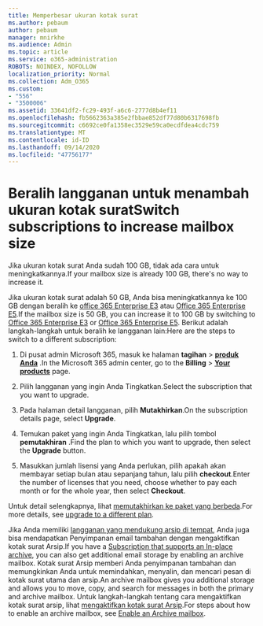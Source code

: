```yaml
---
title: Memperbesar ukuran kotak surat
ms.author: pebaum
author: pebaum
manager: mnirkhe
ms.audience: Admin
ms.topic: article
ms.service: o365-administration
ROBOTS: NOINDEX, NOFOLLOW
localization_priority: Normal
ms.collection: Adm_O365
ms.custom:
- "556"
- "3500006"
ms.assetid: 33641df2-fc29-493f-a6c6-2777d8b4ef11
ms.openlocfilehash: fb5662363a385e2fbbae852df77d80b6317698fb
ms.sourcegitcommit: c6692ce0fa1358ec3529e59ca0ecdfdea4cdc759
ms.translationtype: MT
ms.contentlocale: id-ID
ms.lasthandoff: 09/14/2020
ms.locfileid: "47756177"
---
```

# <a name="switch-subscriptions-to-increase-mailbox-size"></a><span data-ttu-id="1b3bb-102">Beralih langganan untuk menambah ukuran kotak surat</span><span class="sxs-lookup"><span data-stu-id="1b3bb-102">Switch subscriptions to increase mailbox size</span></span>

<span data-ttu-id="1b3bb-103">Jika ukuran kotak surat Anda sudah 100 GB, tidak ada cara untuk meningkatkannya.</span><span class="sxs-lookup"><span data-stu-id="1b3bb-103">If your mailbox size is already 100 GB, there's no way to increase it.</span></span>
  
<span data-ttu-id="1b3bb-104">Jika ukuran kotak surat adalah 50 GB, Anda bisa meningkatkannya ke 100 GB dengan beralih ke [office 365 Enterprise E3](https://products.office.com/business/office-365-enterprise-e3-business-software) atau [Office 365 Enterprise E5](https://products.office.com/business/office-365-enterprise-e5-business-software).</span><span class="sxs-lookup"><span data-stu-id="1b3bb-104">If the mailbox size is 50 GB, you can increase it to 100 GB by switching to [Office 365 Enterprise E3](https://products.office.com/business/office-365-enterprise-e3-business-software) or [Office 365 Enterprise E5](https://products.office.com/business/office-365-enterprise-e5-business-software).</span></span> <span data-ttu-id="1b3bb-105">Berikut adalah langkah-langkah untuk beralih ke langganan lain:</span><span class="sxs-lookup"><span data-stu-id="1b3bb-105">Here are the steps to switch to a different subscription:</span></span>
  
1. <span data-ttu-id="1b3bb-106">Di pusat admin Microsoft 365, masuk ke halaman **tagihan** \> **[produk Anda](https://go.microsoft.com/fwlink/p/?linkid=842054)** .</span><span class="sxs-lookup"><span data-stu-id="1b3bb-106">In the Microsoft 365 admin center, go to the **Billing** \> **[Your products](https://go.microsoft.com/fwlink/p/?linkid=842054)** page.</span></span>

2. <span data-ttu-id="1b3bb-107">Pilih langganan yang ingin Anda Tingkatkan.</span><span class="sxs-lookup"><span data-stu-id="1b3bb-107">Select the subscription that you want to upgrade.</span></span>

3. <span data-ttu-id="1b3bb-108">Pada halaman detail langganan, pilih **Mutakhirkan**.</span><span class="sxs-lookup"><span data-stu-id="1b3bb-108">On the subscription details page, select **Upgrade**.</span></span>

4. <span data-ttu-id="1b3bb-109">Temukan paket yang ingin Anda Tingkatkan, lalu pilih tombol **pemutakhiran** .</span><span class="sxs-lookup"><span data-stu-id="1b3bb-109">Find the plan to which you want to upgrade, then select the **Upgrade** button.</span></span>

5. <span data-ttu-id="1b3bb-110">Masukkan jumlah lisensi yang Anda perlukan, pilih apakah akan membayar setiap bulan atau sepanjang tahun, lalu pilih **checkout**.</span><span class="sxs-lookup"><span data-stu-id="1b3bb-110">Enter the number of licenses that you need, choose whether to pay each month or for the whole year, then select **Checkout**.</span></span>

<span data-ttu-id="1b3bb-111">Untuk detail selengkapnya, lihat [memutakhirkan ke paket yang berbeda](https://docs.microsoft.com/microsoft-365/commerce/subscriptions/upgrade-to-different-plan).</span><span class="sxs-lookup"><span data-stu-id="1b3bb-111">For more details, see [upgrade to a different plan](https://docs.microsoft.com/microsoft-365/commerce/subscriptions/upgrade-to-different-plan).</span></span>

<span data-ttu-id="1b3bb-112">Jika Anda memiliki [langganan yang mendukung arsip di tempat](https://docs.microsoft.com/office365/servicedescriptions/exchange-online-archiving-service-description/exchange-online-archiving-service-description), Anda juga bisa mendapatkan Penyimpanan email tambahan dengan mengaktifkan kotak surat Arsip.</span><span class="sxs-lookup"><span data-stu-id="1b3bb-112">If you have a [Subscription that supports an In-place archive](https://docs.microsoft.com/office365/servicedescriptions/exchange-online-archiving-service-description/exchange-online-archiving-service-description), you can also get additional email storage by enabling an archive mailbox.</span></span> <span data-ttu-id="1b3bb-113">Kotak surat Arsip memberi Anda penyimpanan tambahan dan memungkinkan Anda untuk memindahkan, menyalin, dan mencari pesan di kotak surat utama dan arsip.</span><span class="sxs-lookup"><span data-stu-id="1b3bb-113">An archive mailbox gives you additional storage and allows you to move, copy, and search for messages in both the primary and archive mailbox.</span></span> <span data-ttu-id="1b3bb-114">Untuk langkah-langkah tentang cara mengaktifkan kotak surat arsip, lihat [mengaktifkan kotak surat Arsip](https://docs.microsoft.com/microsoft-365/compliance/enable-archive-mailboxes).</span><span class="sxs-lookup"><span data-stu-id="1b3bb-114">For steps about how to enable an archive mailbox, see [Enable an Archive mailbox](https://docs.microsoft.com/microsoft-365/compliance/enable-archive-mailboxes).</span></span>